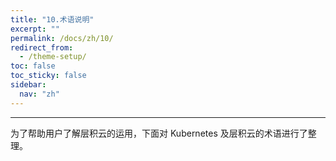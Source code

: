 ```yaml
---
title: "10.术语说明"
excerpt: ""
permalink: /docs/zh/10/
redirect_from:
  - /theme-setup/
toc: false
toc_sticky: false
sidebar:
  nav: "zh"
---
```


---
为了帮助用户了解层积云的运用，下面对 Kubernetes 及层积云的术语进行了整理。
